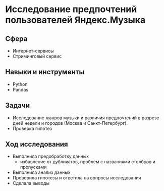 # Исследование предпочтений пользователей Яндекс.Музыка
## Сфера
- Интернет-сервисы
- Стриминговый сервис
## Навыки и инструменты
- Python
- Pandas
## Задачи
- Исследование жанров музыки и различия предпочтений в разрезе дней недели и городов (Москва и Санкт-Петербург).
- Проверка гипотез
## Ход исследования
- Выполнила предобработку данных
    -  избавление от дубликатов, проблем с названиями столбцов и пропусками
- Выполнила анализ данных
- Проверила гипотезы и ответила на вопросы исследования
- Сделала выводы
